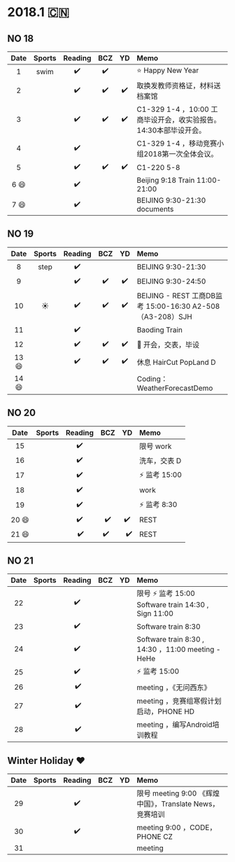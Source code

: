 # 2018.1 :cn:
## NO 18
| Date  | Sports | Reading | BCZ | YD | Memo | 
| :---: | :---: | :---: | :---: | :---: | :--- | 
| 1 | swim | :heavy_check_mark:| :heavy_check_mark: |  | :star: Happy New Year | 
| 2 |  | :heavy_check_mark: | :heavy_check_mark: | :heavy_check_mark: | 取换发教师资格证，材料送档案馆| 
| 3 |  | :heavy_check_mark: | :heavy_check_mark: |  :heavy_check_mark:| C1-329 1-4 ，10:00 工商毕设开会，收实验报告。 14:30本部毕设开会。| 
| 4 |  | :heavy_check_mark: |  |    | C1-329 1-4 ，移动竞赛小组2018第一次全体会议。 | 
| 5 |  | :heavy_check_mark: | :heavy_check_mark: | :heavy_check_mark: | C1-220 5-8  | 
| 6 :smile:|  |  :heavy_check_mark:|  |  | Beijing 9:18 Train 11:00-21:00| 
| 7 :smile: |  |  :heavy_check_mark:|  |  | BEIJING 9:30-21:30 documents| 
## NO 19
| Date  | Sports | Reading | BCZ | YD | Memo | 
| :---: | :---: | :---: | :---: | :---: | :--- | 
| 8 |step  | :heavy_check_mark: |  |  |BEIJING  9:30-21:30| 
| 9 |  | :heavy_check_mark: | :heavy_check_mark: |  :heavy_check_mark:| BEIJING 9:30-24:50 |
| 10 | :sunny: | :heavy_check_mark: | :heavy_check_mark: | :heavy_check_mark: | BEIJING - REST  工商DB监考 15:00-16:30 A2-508 （A3-208）SJH | 
| 11 |  | :heavy_check_mark: |  |  | Baoding Train| 
| 12 |  | :heavy_check_mark:  | :heavy_check_mark:  | :heavy_check_mark:  | :bell: 开会，交表，毕设| 
| 13 :smile: | | :heavy_check_mark:| :heavy_check_mark: | :heavy_check_mark: |休息 HairCut PopLand D| 
| 14 :smile: |  |  |  |  | Coding：WeatherForecastDemo | 
## NO 20
| Date  | Sports | Reading | BCZ | YD | Memo | 
| :---: | :---: | :---: | :---: | :---: | :--- | 
| 15 |  |  :heavy_check_mark: |  |  | 限号 work| 
| 16 |  |  :heavy_check_mark: |  |  | 洗车，交表 D| 
| 17 |  |   :heavy_check_mark:|  |  |:zap: 监考 15:00  | 
| 18 |  | :heavy_check_mark: |  |  | work | 
| 19 |  | :heavy_check_mark: |  |  |:zap: 监考 8:30 |   
| 20 :smile:|  | :heavy_check_mark: | :heavy_check_mark: |:heavy_check_mark:  | REST | 
| 21 :smile:|  |  :heavy_check_mark:  | :heavy_check_mark:   |   :heavy_check_mark: | REST | 
## NO 21
| Date  | Sports | Reading | BCZ | YD | Memo | 
| :---: | :---: | :---: | :---: | :---: | :--- | 
| 22 |  |  :heavy_check_mark: |  |  |限号 :zap: 监考 15:00 Software train 14:30 , Sign 11:00| 
| 23 |  |   :heavy_check_mark:|  |  |Software train 8:30 | 
| 24 |  |  :heavy_check_mark:  |  |  |Software train 8:30 , 14:30  ，11:00 meeting - HeHe| 
| 25 |  |  :heavy_check_mark:|  |  | :zap: 监考 15:00 | 
| 26 |  |  :heavy_check_mark:|  |  | meeting ，《无问西东》| 
| 27 |  |  :heavy_check_mark:|  |  | meeting ，竞赛组寒假计划启动，PHONE HD | 
| 28 |  |  :heavy_check_mark:|  |  | meeting ，编写Android培训教程| 
## Winter Holiday :heart:
| Date  | Sports | Reading | BCZ | YD | Memo | 
| :---: | :---: | :---: | :---: | :---: | :--- | 
| 29 |  | :heavy_check_mark: |  |  | 限号 meeting 9:00 《辉煌中国》，Translate News，竞赛培训|   
| 30 |  | :heavy_check_mark: |  |  | meeting 9:00 ，CODE， PHONE CZ| 
| 31 |  |  |  |  | meeting | 
